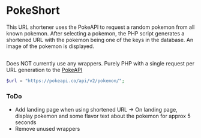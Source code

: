 # PokeShort
This URL shortener uses the PokeAPI to request a random pokemon from all known pokemon.  After selecting a pokemon, the PHP script generates a shortened URL with the pokemon being one of the keys in the database.  An image of the pokemon is displayed.  

##
Does NOT currently use any wrappers. Purely PHP with a single request per URL generation to the [PokeAPI](https://pokeapi.co/)

```php
$url = "https://pokeapi.co/api/v2/pokemon/";
```

### ToDo
* Add landing page when using shortened URL -> On landing page, display pokemon and some flavor text about the pokemon for approx 5 seconds
* Remove unused wrappers
